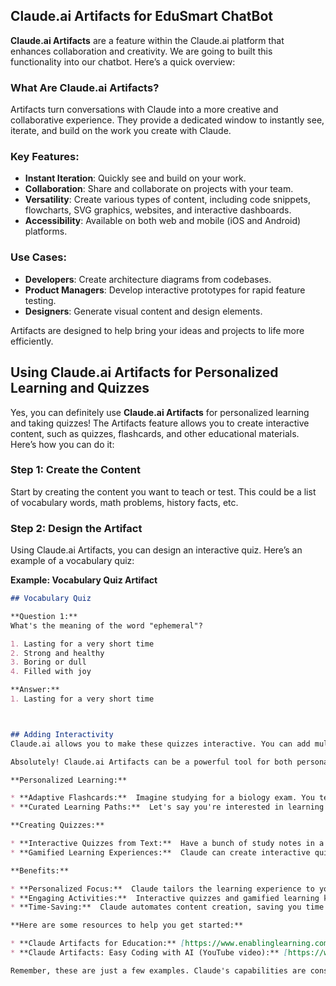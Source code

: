 ## Claude.ai Artifacts for EduSmart ChatBot

**Claude.ai Artifacts** are a feature within the Claude.ai platform that enhances collaboration and creativity. We are going to built this functionality into our chatbot. Here’s a quick overview:

### What Are Claude.ai Artifacts?
Artifacts turn conversations with Claude into a more creative and collaborative experience. They provide a dedicated window to instantly see, iterate, and build on the work you create with Claude.

### Key Features:
- **Instant Iteration**: Quickly see and build on your work.
- **Collaboration**: Share and collaborate on projects with your team.
- **Versatility**: Create various types of content, including code snippets, flowcharts, SVG graphics, websites, and interactive dashboards.
- **Accessibility**: Available on both web and mobile (iOS and Android) platforms.

### Use Cases:
- **Developers**: Create architecture diagrams from codebases.
- **Product Managers**: Develop interactive prototypes for rapid feature testing.
- **Designers**: Generate visual content and design elements.

Artifacts are designed to help bring your ideas and projects to life more efficiently.

## Using Claude.ai Artifacts for Personalized Learning and Quizzes

Yes, you can definitely use **Claude.ai Artifacts** for personalized learning and taking quizzes! The Artifacts feature allows you to create interactive content, such as quizzes, flashcards, and other educational materials. Here’s how you can do it:

### Step 1: Create the Content
Start by creating the content you want to teach or test. This could be a list of vocabulary words, math problems, history facts, etc.

### Step 2: Design the Artifact
Using Claude.ai Artifacts, you can design an interactive quiz. Here’s an example of a vocabulary quiz:

**Example: Vocabulary Quiz Artifact**
```markdown
## Vocabulary Quiz

**Question 1:**
What's the meaning of the word "ephemeral"?

1. Lasting for a very short time
2. Strong and healthy
3. Boring or dull
4. Filled with joy

**Answer:**
1. Lasting for a very short time



## Adding Interactivity
Claude.ai allows you to make these quizzes interactive. You can add multiple-choice options, fill-in-the-blank questions, or even flashcards.

Absolutely! Claude.ai Artifacts can be a powerful tool for both personalized learning and creating quizzes. Here's how, with some examples:

**Personalized Learning:**

* **Adaptive Flashcards:**  Imagine studying for a biology exam. You tell Claude: "Create flashcards based on my learning gaps in cell respiration." Claude can analyze your previous interactions or uploaded study materials and identify areas where you need more practice. It will then generate personalized flashcards with targeted questions and explanations.
* **Curated Learning Paths:**  Let's say you're interested in learning Python programming.  You can ask Claude: "Create a learning path for Python, starting with basic syntax and progressing to data structures." Claude can use its knowledge base to build a structured learning plan with relevant resources like tutorials, practice exercises, and video lectures based on your skill level.

**Creating Quizzes:**

* **Interactive Quizzes from Text:**  Have a bunch of study notes in a text file? You can upload the file to Claude and ask: "Convert this text into a multiple-choice quiz on the French Revolution." Claude will analyze the content and generate a quiz with relevant questions and answer choices. You can even specify difficulty levels or focus on specific topics within the text. 
* **Gamified Learning Experiences:**  Claude can create interactive quizzes that go beyond simple multiple choice. Imagine a science quiz where students answer questions to "build" a virtual rocket ship, with each question unlocking a new component. This gamification element can make learning more engaging and fun. 

**Benefits:**

* **Personalized Focus:**  Claude tailors the learning experience to your individual needs or gaps in knowledge.
* **Engaging Activities:**  Interactive quizzes and gamified learning keep students motivated and actively involved.
* **Time-Saving:**  Claude automates content creation, saving you time spent crafting flashcards or quizzes manually.

**Here are some resources to help you get started:**

* **Claude Artifacts for Education:** [https://www.enablinglearning.com/claudes-artifacts-for-education/](https://www.enablinglearning.com/claudes-artifacts-for-education/)
* **Claude Artifacts: Easy Coding with AI (YouTube video):** [https://www.youtube.com/watch?v=Nhlu3zeOe4U](https://www.youtube.com/watch?v=Nhlu3zeOe4U) 

Remember, these are just a few examples. Claude's capabilities are constantly evolving, so experiment with different prompts and see what personalized learning tools you can create!


